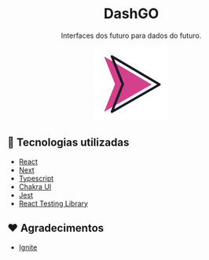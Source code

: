 <h1 align="center">DashGO</h1>
<p align="center"> Interfaces dos futuro para dados do futuro.</p>

<p align="center">
  <img src="public/favicon.png" width=150 />
</p>

## 🚀 Tecnologias utilizadas

- [React](https://pt-br.reactjs.org/)
- [Next](https://nextjs.org/)
- [Typescript](https://www.typescriptlang.org/)
- [Chakra UI](https://chakra-ui.com/)
- [Jest](https://jestjs.io/pt-BR/)
- [React Testing Library](https://testing-library.com/docs/react-testing-library/intro/)

## ❤️ Agradecimentos

- [Ignite](https://www.rocketseat.com.br/ignite)
